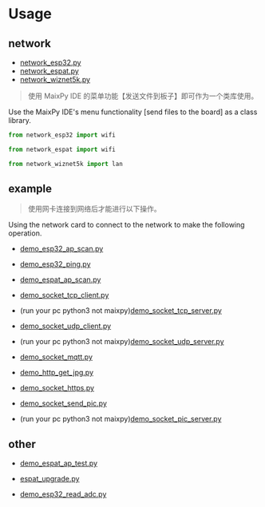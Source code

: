 # Usage

## network

- [network_esp32.py](./network_esp32.py)
- [network_espat.py](./network_espat.py)
- [network_wiznet5k.py](./network_wiznet5k.py)

> 使用 MaixPy IDE 的菜单功能【发送文件到板子】即可作为一个类库使用。

Use the MaixPy IDE's menu functionality [send files to the board] as a class library.

```python
from network_esp32 import wifi

from network_espat import wifi

from network_wiznet5k import lan
```

## example

> 使用网卡连接到网络后才能进行以下操作。

Using the network card to connect to the network to make the following operation.

- [demo_esp32_ap_scan.py](./demo_esp32_ap_scan.py)
- [demo_esp32_ping.py](./demo_esp32_ping.py)

- [demo_espat_ap_scan.py](./demo_espat_ap_scan.py)

- [demo_socket_tcp_client.py](./demo_socket_tcp_client.py)
- (run your pc python3 not maixpy)[demo_socket_tcp_server.py](./demo_socket_tcp_server.py)

- [demo_socket_udp_client.py](./demo_socket_udp_client.py)
- (run your pc python3 not maixpy)[demo_socket_udp_server.py](./demo_socket_udp_server.py)

- [demo_socket_mqtt.py](./demo_socket_mqtt.py)

- [demo_http_get_jpg.py](./demo_http_get_jpg.py)
- [demo_socket_https.py](./demo_socket_https.py)

- [demo_socket_send_pic.py](./demo_socket_send_pic.py)
- (run your pc python3 not maixpy)[demo_socket_pic_server.py](./demo_socket_pic_server.py)

## other

- [demo_espat_ap_test.py](./demo_espat_ap_test.py)
- [espat_upgrade.py](./espat_upgrade.py)

- [demo_esp32_read_adc.py](./demo_esp32_read_adc.py)
